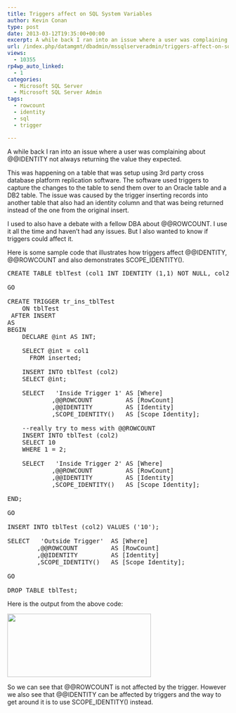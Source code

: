```yaml
---
title: Triggers affect on SQL System Variables
author: Kevin Conan
type: post
date: 2013-03-12T19:35:00+00:00
excerpt: A while back I ran into an issue where a user was complaining about @@IDENTITY not always returning the value they expected.
url: /index.php/datamgmt/dbadmin/mssqlserveradmin/triggers-affect-on-sql-system/
views:
  - 10355
rp4wp_auto_linked:
  - 1
categories:
  - Microsoft SQL Server
  - Microsoft SQL Server Admin
tags:
  - rowcount
  - identity
  - sql
  - trigger

---
```

A while back I ran into an issue where a user was complaining about @@IDENTITY not always returning the value they expected. 

This was happening on a table that was setup using 3rd party cross database platform replication software. The software used triggers to capture the changes to the table to send them over to an Oracle table and a DB2 table. The issue was caused by the trigger inserting records into another table that also had an identity column and that was being returned instead of the one from the original insert.

I used to also have a debate with a fellow DBA about @@ROWCOUNT. I use it all the time and haven’t had any issues. But I also wanted to know if triggers could affect it.
  
Here is some sample code that illustrates how triggers affect @@IDENTITY, @@ROWCOUNT and also demonstrates SCOPE_IDENTITY().

<pre>CREATE TABLE tblTest (col1 INT IDENTITY (1,1) NOT NULL, col2 INT NULL);

GO

CREATE TRIGGER tr_ins_tblTest
    ON tblTest
 AFTER INSERT
AS 
BEGIN
	DECLARE @int AS INT;

	SELECT @int	= col1
	  FROM inserted;

	INSERT INTO tblTest (col2) 
	SELECT @int;

	SELECT	 'Inside Trigger 1'	AS [Where]
			,@@ROWCOUNT			AS [RowCount]
			,@@IDENTITY			AS [Identity]
			,SCOPE_IDENTITY()	AS [Scope Identity];

	--really try to mess with @@ROWCOUNT
	INSERT INTO tblTest (col2)
	SELECT 10
	WHERE 1 = 2;

	SELECT	 'Inside Trigger 2'	AS [Where]
			,@@ROWCOUNT			AS [RowCount]
			,@@IDENTITY			AS [Identity]
			,SCOPE_IDENTITY()	AS [Scope Identity];
	
END;

GO

INSERT INTO tblTest (col2) VALUES ('10');

SELECT	 'Outside Trigger'	AS [Where]
		,@@ROWCOUNT			AS [RowCount]
		,@@IDENTITY			AS [Identity]
		,SCOPE_IDENTITY()	AS [Scope Identity];

GO

DROP TABLE tblTest;</pre>

Here is the output from the above code:

<div class="image_block">
  <a href="/wp-content/uploads/users/kconan/reccount.JPG?mtime=1363124071"><img alt="" src="/wp-content/uploads/users/kconan/reccount.JPG?mtime=1363124071" width="327" height="144" /></a>
</div>

So we can see that @@ROWCOUNT is not affected by the trigger. However we also see that @@IDENTITY can be affected by triggers and the way to get around it is to use SCOPE_IDENTITY() instead.